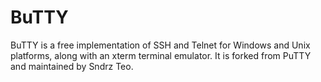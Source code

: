 # BuTTY
BuTTY is a free implementation of SSH and Telnet for Windows and Unix platforms, along with an xterm terminal emulator. It is forked from PuTTY and maintained by Sndrz Teo.
